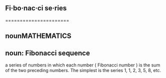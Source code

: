 ## Fi·bo·nac·ci se·ries
======================
## nounMATHEMATICS
## noun: Fibonacci sequence
a series of numbers in which each number ( Fibonacci number ) is the sum of the two preceding numbers. The simplest is the series 1, 1, 2, 3, 5, 8, etc.
